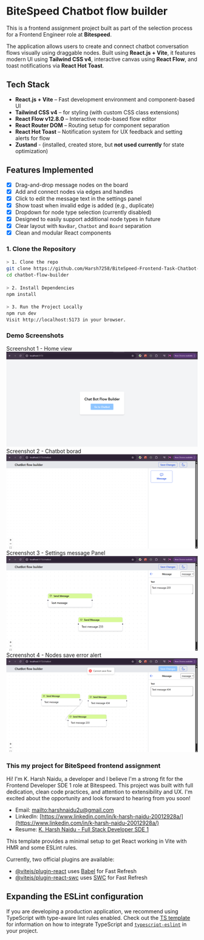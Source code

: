 # BiteSpeed Chatbot flow builder

This is a frontend assignment project built as part of the selection process for a Frontend Engineer role at **Bitespeed**.

The application allows users to create and connect chatbot conversation flows visually using draggable nodes. Built using **React.js + Vite**, it features modern UI using **Tailwind CSS v4**, interactive canvas using **React Flow**, and toast notifications via **React Hot Toast**.

## Tech Stack

- **React.js + Vite** – Fast development environment and component-based UI
- **Tailwind CSS v4** – for styling (with custom CSS class extensions)
- **React Flow v12.8.0** – Interactive node-based flow editor
- **React Router DOM** – Routing setup for component separation
- **React Hot Toast** – Notification system for UX feedback and setting alerts for flow
- **Zustand** - (installed, created store, but **not used currently** for state optimization)

## Features Implemented

- [x] Drag-and-drop message nodes on the board
- [x] Add and connect nodes via edges and handles
- [x] Click to edit the message text in the settings panel
- [x] Show toast when invalid edge is added (e.g., duplicate)
- [x] Dropdown for node type selection (currently disabled)
- [x] Designed to easily support additional node types in future
- [x] Clear layout with `NavBar`, `Chatbot` and `Board` separation
- [x] Clean and modular React components

### 1. Clone the Repository

```bash
> 1. Clone the repo
git clone https://github.com/Harsh7258/BiteSpeed-Frontend-Task-Chatbot-flow.git
cd chatbot-flow-builder

> 2. Install Dependencies
npm install

> 3. Run the Project Locally
npm run dev
Visit http://localhost:5173 in your browser.
```

### Demo Screenshots

Screenshot 1 - Home view ![](/public//images/home.png)
Screenshot 2 - Chatbot borad ![](/public/images/chatbot.png)
Screenshot 3 - Settings message Panel ![](/public/images/message.png)
Screenshot 4 - Nodes save error alert ![](/public/images/error.png)

### This my project for BiteSpeed frontend assignment

Hi! I'm K. Harsh Naidu, a developer and I believe I'm a strong fit for the Frontend Developer SDE 1 role at Bitespeed.
This project was built with full dedication, clean code practices, and attention to extensibility and UX.
I'm excited about the opportunity and look forward to hearing from you soon!

- Email: [mailto:harshnaidu2u@gmail.com](harshnaidu2u@gmail.com)
- LinkedIn: [https://www.linkedin.com/in/k-harsh-naidu-20012928a/](https://www.linkedin.com/in/k-harsh-naidu-20012928a/)
- Resume: [K. Harsh Naidu - Full Stack Developer SDE 1](https://drive.google.com/file/d/1SvfVxnDQAhF5fvXWrgE1lVpPDSIBWiip/view?usp=sharing)

This template provides a minimal setup to get React working in Vite with HMR and some ESLint rules.

Currently, two official plugins are available:

- [@vitejs/plugin-react](https://github.com/vitejs/vite-plugin-react/blob/main/packages/plugin-react) uses [Babel](https://babeljs.io/) for Fast Refresh
- [@vitejs/plugin-react-swc](https://github.com/vitejs/vite-plugin-react/blob/main/packages/plugin-react-swc) uses [SWC](https://swc.rs/) for Fast Refresh

## Expanding the ESLint configuration

If you are developing a production application, we recommend using TypeScript with type-aware lint rules enabled. Check out the [TS template](https://github.com/vitejs/vite/tree/main/packages/create-vite/template-react-ts) for information on how to integrate TypeScript and [`typescript-eslint`](https://typescript-eslint.io) in your project.

